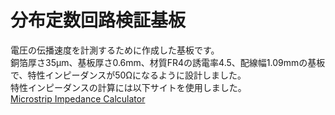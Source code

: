 # 分布定数回路検証基板
電圧の伝播速度を計測するために作成した基板です。  
銅箔厚さ35μm、基板厚さ0.6mm、材質FR4の誘電率4.5、配線幅1.09mmの基板で、特性インピーダンスが50Ωになるように設計しました。  
特性インピーダンスの計算には以下サイトを使用しました。  
[Microstrip Impedance Calculator](https://www.allaboutcircuits.com/tools/microstrip-impedance-calculator/)